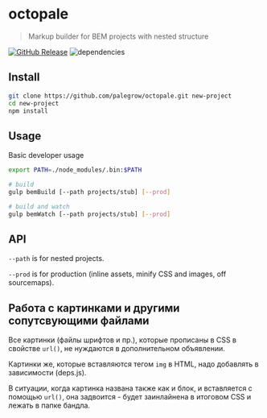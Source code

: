 # octopale
> Markup builder for BEM projects with nested structure

[![GitHub Release](https://img.shields.io/github/release/palegrow/octopale.svg?style=flat)](https://github.com/palegrow/octopale/releases)
![dependencies](https://david-dm.org/palegrow/octopale.svg)

## Install
```sh
git clone https://github.com/palegrow/octopale.git new-project
cd new-project
npm install
```

## Usage
Basic developer usage
```sh
export PATH=./node_modules/.bin:$PATH

# build
gulp bemBuild [--path projects/stub] [--prod]

# build and watch
gulp bemWatch [--path projects/stub] [--prod]
```

## API

`--path` is for nested projects.

`--prod` is for production (inline assets, minify CSS and images, off sourcemaps).

## Работа с картинками и другими сопутсвующими файлами

Все картинки (файлы шрифтов и пр.), которые прописаны в CSS в свойстве `url()`, не нуждаются в дополнительном объявлении.

Картинки же, которые вставляются тегом `img` в HTML, надо добавлять в зависимости (deps.js).

В ситуации, когда картинка названа также как и блок, и вставляется с помощью `url()`, она задвоится - будет заинлайнена в итоговом CSS и лежать в папке бандла.
